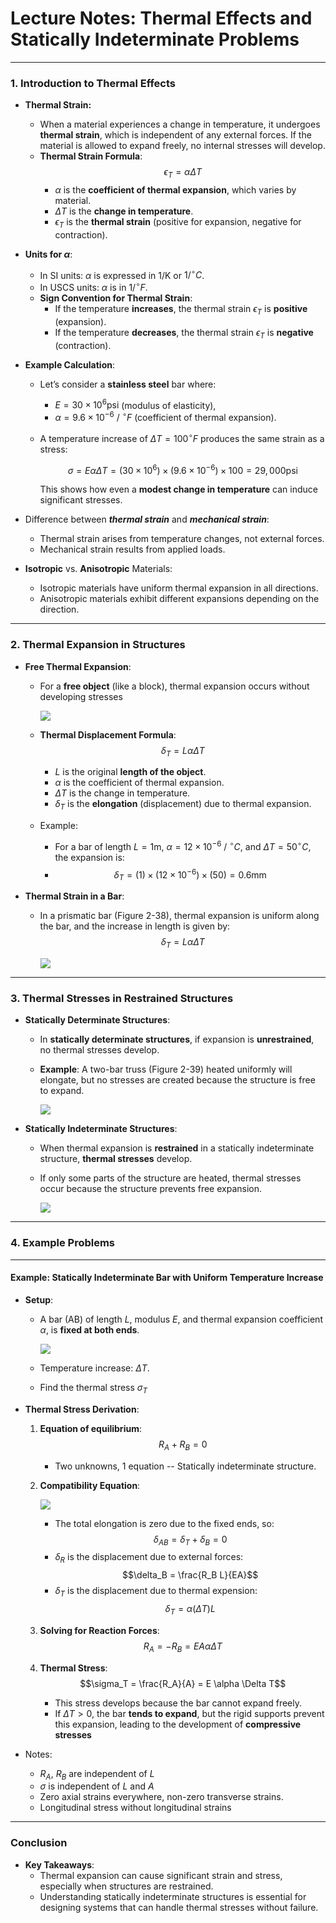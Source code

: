 # Lecture Notes: Thermal Effects and Statically Indeterminate Problems

---

### 1. Introduction to Thermal Effects

- **Thermal Strain:**
  - When a material experiences a change in temperature, it undergoes **thermal strain**, which is independent of any external forces. If the material is allowed to expand freely, no internal stresses will develop.
  - **Thermal Strain Formula**:
    $$\epsilon_T = \alpha \Delta T$$
    - $\alpha$ is the **coefficient of thermal expansion**, which varies by material.
    - $\Delta T$ is the **change in temperature**.
    - $\epsilon_T$ is the **thermal strain** (positive for expansion, negative for contraction).

- **Units for $\alpha$**:
  - In SI units: $\alpha$ is expressed in $1/\text{K}$ or $1/^\circ C$.
  - In USCS units: $\alpha$ is in $1/^\circ F$.
  - **Sign Convention for Thermal Strain**: 
    - If the temperature **increases**, the thermal strain $\epsilon_T$ is **positive** (expansion).
    - If the temperature **decreases**, the thermal strain $\epsilon_T$ is **negative** (contraction).

- **Example Calculation**: 
  - Let’s consider a **stainless steel** bar where:
    - $E = 30 \times 10^6 \text{psi}$ (modulus of elasticity),
    - $\alpha = 9.6 \times 10^{-6} \ /\ ^\circ F$ (coefficient of thermal expansion).
  - A temperature increase of $\Delta T = 100^\circ F$ produces the same strain as a stress:

    $$\sigma = E \alpha \Delta T = (30 \times 10^6) \times (9.6 \times 10^{-6}) \times 100 = 29,000 
 \text{psi}$$
    
    This shows how even a **modest change in temperature** can induce significant stresses.

- Difference between ***thermal strain*** and ***mechanical strain***:
  - Thermal strain arises from temperature changes, not external forces.
  - Mechanical strain results from applied loads.

- **Isotropic** vs. **Anisotropic** Materials:
  - Isotropic materials have uniform thermal expansion in all directions.
  - Anisotropic materials exhibit different expansions depending on the direction.

---

### 2. Thermal Expansion in Structures

- **Free Thermal Expansion**: 
  - For a **free object** (like a block), thermal expansion occurs without developing stresses

    ![](/Figures/2024-09-13-01-09-31.png)
  
  
  - **Thermal Displacement Formula**:
    $$\delta_T = L \alpha \Delta T$$
    - $L$ is the original **length of the object**.
    - $\alpha$ is the coefficient of thermal expansion.
    - $\Delta T$ is the change in temperature.
    - $\delta_T$ is the **elongation** (displacement) due to thermal expansion.

  - Example:
    - For a bar of length $L = 1 \text{m}$, $\alpha = 12 \times 10^{-6} \ /\ ^\circ C$, and $\Delta T = 50^\circ C$, the expansion is:
    - 
      $$\delta_T = (1) \times (12 \times 10^{-6}) \times (50) = 0.6 \text{mm}$$

- **Thermal Strain in a Bar**:
  - In a prismatic bar (Figure 2-38), thermal expansion is uniform along the bar, and the increase in length is given by:
    $$\delta_T = L \alpha \Delta T$$

    ![](/Figures/2024-09-13-01-12-54.png)

---

### 3. Thermal Stresses in Restrained Structures

- **Statically Determinate Structures**:
  - In **statically determinate structures**, if expansion is **unrestrained**, no thermal stresses develop.
  - **Example**: A two-bar truss (Figure 2-39) heated uniformly will elongate, but no stresses are created because the structure is free to expand.

    ![](/Figures/2024-09-13-01-12-02.png)

- **Statically Indeterminate Structures**:
  - When thermal expansion is **restrained** in a statically indeterminate structure, **thermal stresses** develop.
  - If only some parts of the structure are heated, thermal stresses occur because the structure prevents free expansion.

    ![](/Figures/2024-09-13-01-14-23.png)

---

### 4. Example Problems

---

#### Example: Statically Indeterminate Bar with Uniform Temperature Increase

- **Setup**:
  - A bar (AB) of length $L$, modulus $E$, and thermal expansion coefficient $\alpha$, is **fixed at both ends**.

    ![](/Figures/2024-09-13-01-35-03.png)

  - Temperature increase: $\Delta T$.
  - Find the thermal stress $\sigma_T$

- **Thermal Stress Derivation**:
  1. **Equation of equilibrium**:
      $$R_A + R_B = 0$$
      - Two unknowns, 1 equation -- Statically indeterminate structure.

  2. **Compatibility Equation**: 

      ![](/Figures/2024-09-13-01-35-38.png)

     - The total elongation is zero due to the fixed ends, so:
       $$\delta_{AB} = \delta_T + \delta_B = 0$$
     - $\delta_R$ is the displacement due to external forces:
       $$\delta_B = \frac{R_B L}{EA}$$
     - $\delta_T$ is the displacement due to thermal expension:
       $$\delta_T = \alpha (\Delta T) L$$
  
  3. **Solving for Reaction Forces**:
     $$R_A = - R_B = E A \alpha \Delta T$$

  4. **Thermal Stress**:
     $$\sigma_T = \frac{R_A}{A} = E \alpha \Delta T$$
     - This stress develops because the bar cannot expand freely.
     - If $\Delta T>0$, the bar **tends to expand**, but the rigid supports prevent this expansion, leading to the development of **compressive stresses**

- Notes:
  - $R_A$, $R_B$ are independent of $L$
  - $\sigma$ is independent of $L$ and $A$
  - Zero axial strains everywhere, non-zero transverse strains.
  - Longitudinal stress without longitudinal strains

---

### Conclusion
- **Key Takeaways**:
  - Thermal expansion can cause significant strain and stress, especially when structures are restrained.
  - Understanding statically indeterminate structures is essential for designing systems that can handle thermal stresses without failure.

